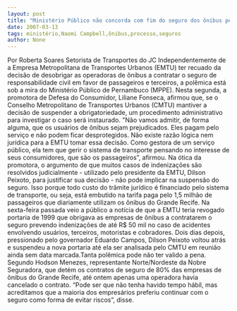 ```yaml
---
layout: post
title: "Ministério Público não concorda com fim do seguro dos ônibus pela EMTU e ameaça processo"
date: 2007-03-13
tags: ministério,Naomi Campbell,ônibus,processo,seguros
author: None
---
```

Por Roberta Soares
Setorista de Transportes do JC
Independentemente&nbsp;de a Empresa Metropolitana de Transportes Urbanos (EMTU) ter recuado da decisão de desobrigar as operadoras de ônibus a contratar o seguro de responsabilidade civil em favor de passageiros e terceiros, a polêmica está sob a mira do Ministério Público de Pernambuco (MPPE). 
Nesta segunda, a promotora de Defesa do Consumidor, Liliane Fonseca, afirmou que, se o Conselho Metropolitano de Transportes Urbanos (CMTU) mantiver a decisão de suspender a obrigatoriedade, um procedimento administrativo para investigar o caso será instaurado.
\"Não vamos admitir, de forma alguma, que os usuários de ônibus sejam prejudicados. Eles pagam pelo serviço e não podem ficar desprotegidos. Não existe razão lógica nem jurídica para a EMTU tomar essa decisão. Como gestora de um serviço público, ela tem que gerir o sistema de transporte pensando no interesse de seus consumidores, que são os passageiros”, afirmou.
Na ótica da promotora, o argumento de que muitos casos de indenizações são resolvidos judicialmente - utilizado pelo presidente da EMTU, Dilson Peixoto, para justificar sua decisão - não pode implicar na suspensão do seguro. Isso porque todo custo do trâmite jurídico é financiado pelo sistema de transporte, ou seja, está embutido na tarifa paga pelo 1,5 milhão de passageiros que diariamente utilizam os ônibus do Grande Recife.
Na sexta-feira passada veio a público a notícia de que a EMTU teria revogado portaria de 1999 que obrigava as empresas de ônibus a contratarem o seguro prevendo indenizações de até R$ 50 mil no caso de acidentes envolvendo usuários, terceiros, motoristas e cobradores. Dois dias depois, pressionado pelo governador Eduardo Campos, Dilson Peixoto voltou atrás e suspendeu a nova portaria até ela ser analisada pelo CMTU em reunião ainda sem data marcada.Tanta polêmica pode não ter valido a pena. 
Segundo Hodson Menezes, representante Norte/Nordeste da Nobre Seguradora, que detém os contratos de seguro de 80% das empresas de ônibus do Grande Recife, até ontem apenas uma operadora havia cancelado o contrato. “Pode ser que não tenha havido tempo hábil, mas acreditamos que a maioria dos empresários preferiu continuar com o seguro como forma de evitar riscos”, disse. 